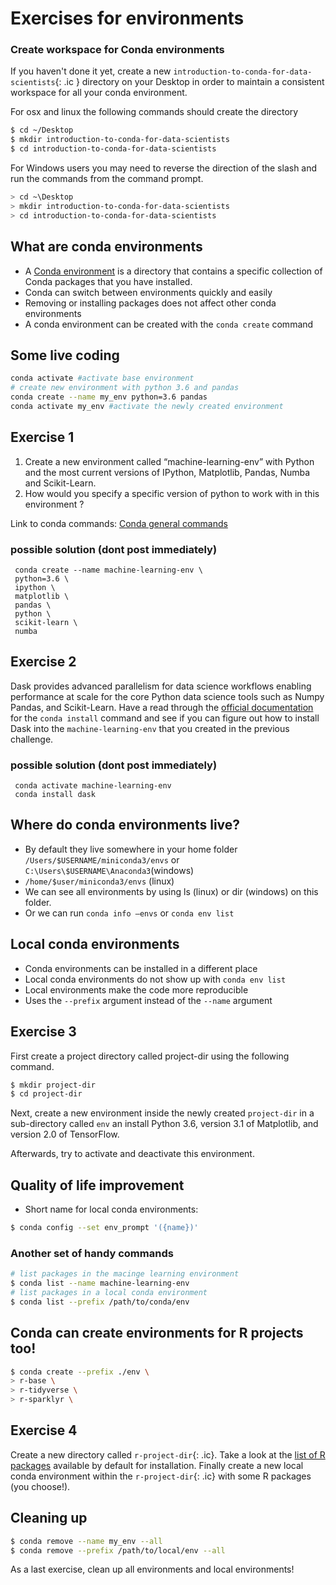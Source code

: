 # Exercises for environments

### Create workspace for Conda environments

If you haven't done it yet, create a new `introduction-to-conda-for-data-scientists`{: .ic } directory on your Desktop in order to maintain a consistent workspace for all your conda environment. 

For osx and linux the following commands should create the directory
```bash
$ cd ~/Desktop
$ mkdir introduction-to-conda-for-data-scientists
$ cd introduction-to-conda-for-data-scientists
```

For Windows users you may need to reverse the direction of the slash and run 
the commands from the command prompt.
~~~bash
> cd ~\Desktop
> mkdir introduction-to-conda-for-data-scientists
> cd introduction-to-conda-for-data-scientists
~~~


## What are conda environments

- A [Conda environment](https://docs.conda.io/projects/conda/en/latest/user-guide/concepts/environments.html) 
is a directory that contains a specific collection of Conda packages that you have installed.
- Conda can switch between environments quickly and easily
- Removing or installing packages does not affect other conda environments
- A conda environment can be created with the `conda create` command

## Some live coding
```bash
conda activate #activate base environment
# create new environment with python 3.6 and pandas
conda create --name my_env python=3.6 pandas 
conda activate my_env #activate the newly created environment
```

## Exercise 1
1. Create a new environment called “machine-learning-env” with Python and the most current versions of IPython, Matplotlib, Pandas, Numba and Scikit-Learn.
2. How would you specify a specific version of python to work with in this environment ? 

Link to conda commands: [Conda general commands](https://docs.conda.io/projects/conda/en/latest/commands.html
)

### possible solution (dont post immediately)

```bash=
 conda create --name machine-learning-env \
 python=3.6 \
 ipython \
 matplotlib \
 pandas \
 python \
 scikit-learn \
 numba
```
## Exercise 2
Dask provides advanced parallelism for data science workflows enabling performance at scale for the core Python data science tools such as Numpy Pandas, and Scikit-Learn. Have a read through the [official documentation](https://docs.conda.io/projects/conda/en/latest/commands.html) for the `conda install` command and see if you can figure out how to install Dask into the `machine-learning-env` that you created in the previous challenge.

### possible solution (dont post immediately)
```bash=
 conda activate machine-learning-env
 conda install dask
```

## Where do conda environments live?

- By default they live somewhere in your home folder `/Users/$USERNAME/miniconda3/envs` or `C:\Users\$USERNAME\Anaconda3`(windows)
- `/home/$user/miniconda3/envs` (linux)
- We can see all environments by using ls (linux) or dir (windows) on this folder.
- Or we can run `conda info –envs` or `conda env list`


## Local conda environments

- Conda environments can be installed in a different place
- Local conda environments do not show up with `conda env list`
- Local environments make the code more reproducible
- Uses the `--prefix` argument instead of the `--name` argument


## Exercise 3
First create a project directory called project-dir using the following command.
```bash
$ mkdir project-dir
$ cd project-dir
```
Next, create a new environment inside the newly created `project-dir` in a sub-directory called `env` an install Python 3.6, version 3.1 of Matplotlib, and version 2.0 of TensorFlow.

Afterwards, try to activate and deactivate this environment.


## Quality of life improvement

- Short name for local conda environments: 
```bash
$ conda config --set env_prompt '({name})'
```

### Another set of handy commands

```bash
# list packages in the macinge learning environment
$ conda list --name machine-learning-env  
# list packages in a local conda environment
$ conda list --prefix /path/to/conda/env
```

## Conda can create environments for R projects too!

~~~bash
$ conda create --prefix ./env \
> r-base \
> r-tidyverse \
> r-sparklyr \
~~~

## Exercise 4

Create a new directory called `r-project-dir`{: .ic}.
Take a look at the [list of R packages](https://anaconda.org/r/repo) available by default for installation. Finally create a new local conda environment within the `r-project-dir`{: .ic} with some R packages (you choose!).

## Cleaning up

```bash
$ conda remove --name my_env --all
$ conda remove --prefix /path/to/local/env --all
```

As a last exercise, clean up all environments and local environments!
